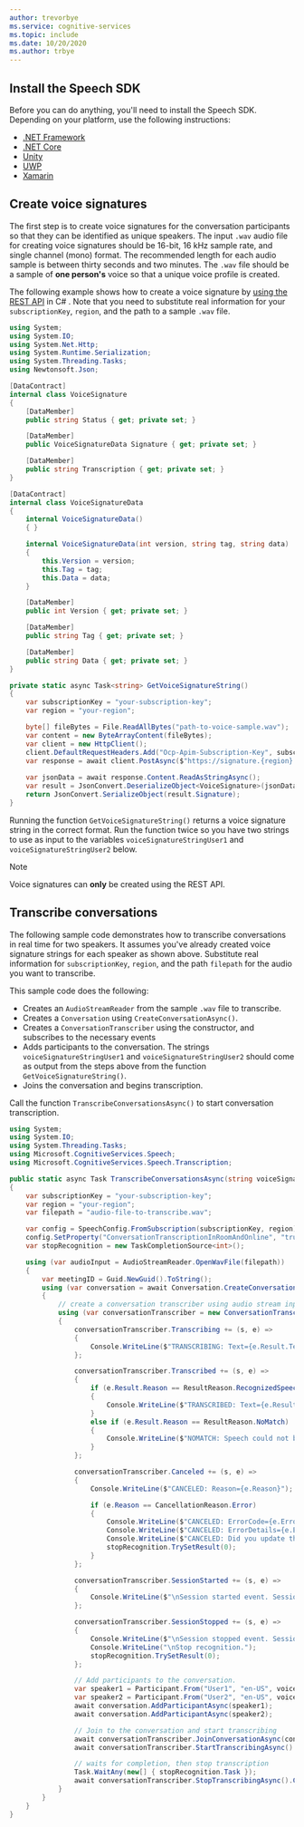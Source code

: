 ```yaml
---
author: trevorbye
ms.service: cognitive-services
ms.topic: include
ms.date: 10/20/2020
ms.author: trbye
---
```


## Install the Speech SDK

Before you can do anything, you'll need to install the Speech SDK. Depending on your platform, use the following instructions:

* <a href="/azure/cognitive-services/speech-service/quickstarts/setup-platform?pivots=programming-language-csharp&tabs=dotnet" target="_blank">.NET Framework </a>
* <a href="/azure/cognitive-services/speech-service/quickstarts/setup-platform?pivots=programming-language-csharp&tabs=dotnetcore" target="_blank">.NET Core </a>
* <a href="/azure/cognitive-services/speech-service/quickstarts/setup-platform?pivots=programming-language-csharp&tabs=unity" target="_blank">Unity </a>
* <a href="/azure/cognitive-services/speech-service/quickstarts/setup-platform?pivots=programming-language-csharp&tabs=uwps" target="_blank">UWP </a>
* <a href="/azure/cognitive-services/speech-service/quickstarts/setup-platform?pivots=programming-language-csharp&tabs=xaml" target="_blank">Xamarin </a>

## Create voice signatures

The first step is to create voice signatures for the conversation participants so that they can be identified as unique speakers. The input `.wav` audio file for creating voice signatures should be 16-bit, 16 kHz sample rate, and single channel (mono) format. The recommended length for each audio sample is between thirty seconds and two minutes. The `.wav` file should be a sample of **one person's** voice so that a unique voice profile is created.

The following example shows how to create a voice signature by [using the REST API](https://aka.ms/cts/signaturegenservice) in C#
. Note that you need to substitute real information for your `subscriptionKey`, `region`, and the path to a sample `.wav` file.

```csharp
using System;
using System.IO;
using System.Net.Http;
using System.Runtime.Serialization;
using System.Threading.Tasks;
using Newtonsoft.Json;

[DataContract]
internal class VoiceSignature
{
    [DataMember]
    public string Status { get; private set; }

    [DataMember]
    public VoiceSignatureData Signature { get; private set; }

    [DataMember]
    public string Transcription { get; private set; }
}

[DataContract]
internal class VoiceSignatureData
{
    internal VoiceSignatureData()
    { }

    internal VoiceSignatureData(int version, string tag, string data)
    {
        this.Version = version;
        this.Tag = tag;
        this.Data = data;
    }

    [DataMember]
    public int Version { get; private set; }

    [DataMember]
    public string Tag { get; private set; }

    [DataMember]
    public string Data { get; private set; }
}

private static async Task<string> GetVoiceSignatureString()
{
    var subscriptionKey = "your-subscription-key";
    var region = "your-region";

    byte[] fileBytes = File.ReadAllBytes("path-to-voice-sample.wav");
    var content = new ByteArrayContent(fileBytes);
    var client = new HttpClient();
    client.DefaultRequestHeaders.Add("Ocp-Apim-Subscription-Key", subscriptionKey);
    var response = await client.PostAsync($"https://signature.{region}.cts.speech.microsoft.com/api/v1/Signature/GenerateVoiceSignatureFromByteArray", content);
    
    var jsonData = await response.Content.ReadAsStringAsync();
    var result = JsonConvert.DeserializeObject<VoiceSignature>(jsonData);
    return JsonConvert.SerializeObject(result.Signature);
}
```

Running the function `GetVoiceSignatureString()` returns a voice signature string in the correct format. Run the function twice so you have two strings to use as input to the variables `voiceSignatureStringUser1` and `voiceSignatureStringUser2` below.

> [!NOTE]
> Voice signatures can **only** be created using the REST API.

## Transcribe conversations

The following sample code demonstrates how to transcribe conversations in real time for two speakers. It assumes you've already created voice signature strings for each speaker as shown above. Substitute real information for `subscriptionKey`, `region`, and the path `filepath` for the audio you want to transcribe.

This sample code does the following:

* Creates an `AudioStreamReader` from the sample `.wav` file to transcribe.
* Creates a `Conversation` using `CreateConversationAsync()`.
* Creates a `ConversationTranscriber` using the constructor, and subscribes to the necessary events
* Adds participants to the conversation. The strings `voiceSignatureStringUser1` and `voiceSignatureStringUser2` should come as output from the steps above from the function `GetVoiceSignatureString()`.
* Joins the conversation and begins transcription.

Call the function `TranscribeConversationsAsync()` to start conversation transcription.

```csharp
using System;
using System.IO;
using System.Threading.Tasks;
using Microsoft.CognitiveServices.Speech;
using Microsoft.CognitiveServices.Speech.Transcription;

public static async Task TranscribeConversationsAsync(string voiceSignatureStringUser1, string voiceSignatureStringUser2)
{
    var subscriptionKey = "your-subscription-key";
    var region = "your-region";
    var filepath = "audio-file-to-transcribe.wav";

    var config = SpeechConfig.FromSubscription(subscriptionKey, region);
    config.SetProperty("ConversationTranscriptionInRoomAndOnline", "true");
    var stopRecognition = new TaskCompletionSource<int>();

    using (var audioInput = AudioStreamReader.OpenWavFile(filepath))
    {
        var meetingID = Guid.NewGuid().ToString();
        using (var conversation = await Conversation.CreateConversationAsync(config, meetingID))
        {
            // create a conversation transcriber using audio stream input
            using (var conversationTranscriber = new ConversationTranscriber(audioInput))
            {
                conversationTranscriber.Transcribing += (s, e) =>
                {
                    Console.WriteLine($"TRANSCRIBING: Text={e.Result.Text} SpeakerId={e.Result.UserId}");
                };

                conversationTranscriber.Transcribed += (s, e) =>
                {
                    if (e.Result.Reason == ResultReason.RecognizedSpeech)
                    {
                        Console.WriteLine($"TRANSCRIBED: Text={e.Result.Text} SpeakerId={e.Result.UserId}");
                    }
                    else if (e.Result.Reason == ResultReason.NoMatch)
                    {
                        Console.WriteLine($"NOMATCH: Speech could not be recognized.");
                    }
                };

                conversationTranscriber.Canceled += (s, e) =>
                {
                    Console.WriteLine($"CANCELED: Reason={e.Reason}");

                    if (e.Reason == CancellationReason.Error)
                    {
                        Console.WriteLine($"CANCELED: ErrorCode={e.ErrorCode}");
                        Console.WriteLine($"CANCELED: ErrorDetails={e.ErrorDetails}");
                        Console.WriteLine($"CANCELED: Did you update the subscription info?");
                        stopRecognition.TrySetResult(0);
                    }
                };

                conversationTranscriber.SessionStarted += (s, e) =>
                {
                    Console.WriteLine($"\nSession started event. SessionId={e.SessionId}");
                };

                conversationTranscriber.SessionStopped += (s, e) =>
                {
                    Console.WriteLine($"\nSession stopped event. SessionId={e.SessionId}");
                    Console.WriteLine("\nStop recognition.");
                    stopRecognition.TrySetResult(0);
                };

                // Add participants to the conversation.
                var speaker1 = Participant.From("User1", "en-US", voiceSignatureStringUser1);
                var speaker2 = Participant.From("User2", "en-US", voiceSignatureStringUser2);
                await conversation.AddParticipantAsync(speaker1);
                await conversation.AddParticipantAsync(speaker2);

                // Join to the conversation and start transcribing
                await conversationTranscriber.JoinConversationAsync(conversation);
                await conversationTranscriber.StartTranscribingAsync().ConfigureAwait(false);

                // waits for completion, then stop transcription
                Task.WaitAny(new[] { stopRecognition.Task });
                await conversationTranscriber.StopTranscribingAsync().ConfigureAwait(false);
            }
        }
    }
}
```